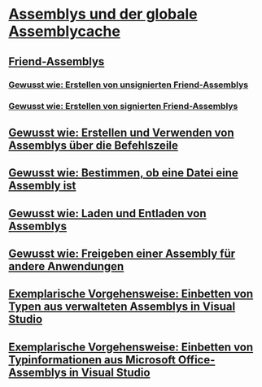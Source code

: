 # [Assemblys und der globale Assemblycache](index.md)
## [Friend-Assemblys](friend-assemblies.md)
### [Gewusst wie: Erstellen von unsignierten Friend-Assemblys](how-to-create-unsigned-friend-assemblies.md)
### [Gewusst wie: Erstellen von signierten Friend-Assemblys](how-to-create-signed-friend-assemblies.md)
## [Gewusst wie: Erstellen und Verwenden von Assemblys über die Befehlszeile](how-to-create-and-use-assemblies-using-the-command-line.md)
## [Gewusst wie: Bestimmen, ob eine Datei eine Assembly ist](how-to-determine-if-a-file-is-an-assembly.md)
## [Gewusst wie: Laden und Entladen von Assemblys](how-to-load-and-unload-assemblies.md)
## [Gewusst wie: Freigeben einer Assembly für andere Anwendungen](how-to-share-an-assembly-with-other-applications.md)
## [Exemplarische Vorgehensweise: Einbetten von Typen aus verwalteten Assemblys in Visual Studio](walkthrough-embedding-types-from-managed-assemblies-in-visual-studio.md)
## [Exemplarische Vorgehensweise: Einbetten von Typinformationen aus Microsoft Office-Assemblys in Visual Studio](walkthrough-embedding-type-information-from-microsoft-office-assemblies.md)

